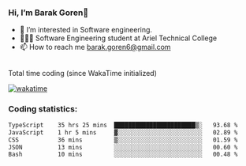 ###  Hi, I’m Barak Goren👋
- 👀 I’m interested in Software engineering.
- 👨🏼‍🎓 Software Engineering student at Ariel Technical College
- 📫 How to reach me barak.goren6@gmail.com
##
Total time coding (since WakaTime initialized)

[![wakatime](https://wakatime.com/badge/user/5cc5ec80-a806-4ca2-a704-db29274e48cd.svg)](https://wakatime.com/@5cc5ec80-a806-4ca2-a704-db29274e48cd)

   
### Coding statistics:

<!--START_SECTION:waka-->

```txt
TypeScript    35 hrs 25 mins  ███████████████████████▒░   93.68 %
JavaScript    1 hr 5 mins     ▓░░░░░░░░░░░░░░░░░░░░░░░░   02.89 %
CSS           36 mins         ▒░░░░░░░░░░░░░░░░░░░░░░░░   01.59 %
JSON          13 mins         ░░░░░░░░░░░░░░░░░░░░░░░░░   00.60 %
Bash          10 mins         ░░░░░░░░░░░░░░░░░░░░░░░░░   00.48 %
```

<!--END_SECTION:waka-->

<!---
barakgoren/barakgoren is a ✨ special ✨ repository because its `README.md` (this file) appears on your GitHub profile.
You can click the Preview link to take a look at your changes.
--->
